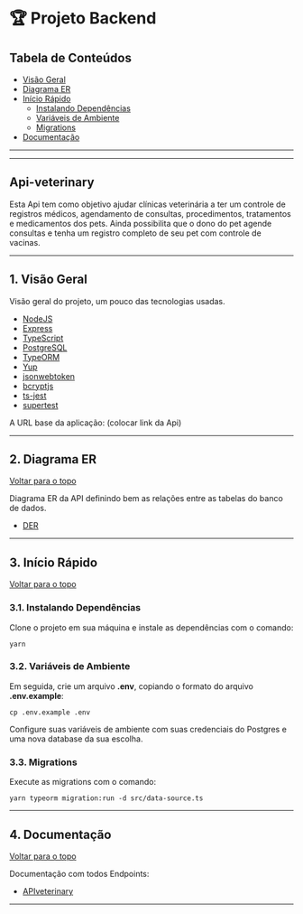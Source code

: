 # 🏆 Projeto Backend

## Tabela de Conteúdos

- [Visão Geral](#1-visão-geral)
- [Diagrama ER](#2-diagrama-er)
- [Início Rápido](#3-início-rápido)
  - [Instalando Dependências](#31-instalando-dependências)
  - [Variáveis de Ambiente](#32-variáveis-de-ambiente)
  - [Migrations](#33-migrations)
- [Documentação](#4-documentação)

---

---

## Api-veterinary

Esta Api tem como objetivo ajudar clínicas veterinária a ter um controle de registros médicos, agendamento de consultas, procedimentos, tratamentos e medicamentos dos pets. Ainda possibilita que o dono do pet agende consultas e tenha um registro completo de seu pet com controle de vacinas.

---

## 1. Visão Geral

Visão geral do projeto, um pouco das tecnologias usadas.

- [NodeJS](https://nodejs.org/en/)
- [Express](https://expressjs.com/pt-br/)
- [TypeScript](https://www.typescriptlang.org/)
- [PostgreSQL](https://www.postgresql.org/)
- [TypeORM](https://typeorm.io/)
- [Yup](https://www.npmjs.com/package/yup)
- [jsonwebtoken](https://www.npmjs.com/package/jsonwebtoken)
- [bcryptjs](https://www.npmjs.com/package/bcryptjs)
- [ts-jest](https://jestjs.io/pt-BR/docs/expect)
- [supertest](https://github.com/ladjs/supertest)

A URL base da aplicação:
(colocar link da Api)

---

## 2. Diagrama ER

[ Voltar para o topo ](#tabela-de-conteúdos)

Diagrama ER da API definindo bem as relações entre as tabelas do banco de dados.

- [DER](https://dbdiagram.io/d/63bc5cd46afaa541e5d152e9)

---

## 3. Início Rápido

[ Voltar para o topo ](#tabela-de-conteúdos)

### 3.1. Instalando Dependências

Clone o projeto em sua máquina e instale as dependências com o comando:

```shell
yarn
```

### 3.2. Variáveis de Ambiente

Em seguida, crie um arquivo **.env**, copiando o formato do arquivo **.env.example**:

```
cp .env.example .env
```

Configure suas variáveis de ambiente com suas credenciais do Postgres e uma nova database da sua escolha.

### 3.3. Migrations

Execute as migrations com o comando:

```
yarn typeorm migration:run -d src/data-source.ts
```

---

## 4. Documentação

[ Voltar para o topo ](#tabela-de-conteúdos)

Documentação com todos Endpoints:

- [APIveterinary](https://api-veterinary.github.io/back-end-project/)

---
